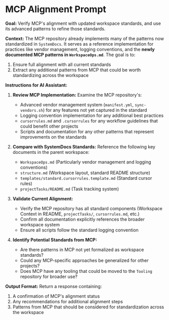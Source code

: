 # MCP Alignment Prompt

**Goal:** Verify MCP's alignment with updated workspace standards, and use its advanced patterns to refine those standards.

**Context:**
The MCP repository already implements many of the patterns now standardized in `SystemDocs`. It serves as a reference implementation for practices like vendor management, logging conventions, and the **newly documented MCP patterns in `WorkspaceOps.md`**. The goal is to:
1. Ensure full alignment with all current standards
2. Extract any additional patterns from MCP that could be worth standardizing across the workspace

**Instructions for AI Assistant:**

1.  **Review MCP Implementation:** Examine the MCP repository's:
    *   Advanced vendor management system (`manifest.yml`, `sync-vendors.sh`) for any features not yet captured in the standard
    *   Logging convention implementation for any additional best practices
    *   `cursorrules.md` and `.cursorrules` for any workflow guidelines that could benefit other projects
    *   Scripts and documentation for any other patterns that represent improvements on the standards

2.  **Compare with SystemDocs Standards:** Reference the following key documents in the parent workspace:
    *   `WorkspaceOps.md` (Particularly vendor management and logging conventions)
    *   `structure.md` (Workspace layout, standard README structure)
    *   `templates/standard.cursorrules.template.md` (Standard cursor rules)
    *   `projectTasks/README.md` (Task tracking system)

3.  **Validate Current Alignment:**
    *   Verify the MCP repository has all standard components (Workspace Context in README, `projectTasks/`, `cursorrules.md`, etc.)
    *   Confirm all documentation explicitly references the broader workspace system
    *   Ensure all scripts follow the standard logging convention

4.  **Identify Potential Standards from MCP:**
    *   Are there patterns in MCP not yet formalized as workspace standards?
    *   Could any MCP-specific approaches be generalized for other projects?
    *   Does MCP have any tooling that could be moved to the `Tooling` repository for broader use?

**Output Format:**
Return a response containing:
1.  A confirmation of MCP's alignment status
2.  Any recommendations for additional alignment steps
3.  Patterns from MCP that should be considered for standardization across the workspace 